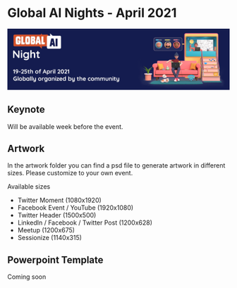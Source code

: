 # Global AI Nights - April 2021
![Global AI Nights Banner](img/header.png)

## Keynote
Will be available week before the event.

## Artwork

In the artwork folder you can find a psd file to generate artwork in different sizes. Please customize to your own event.

Available sizes
 - Twitter Moment (1080x1920)
 - Facebook Event / YouTube (1920x1080)
 - Twitter Header (1500x500)
 - LinkedIn / Facebook / Twitter Post (1200x628)
 - Meetup (1200x675)
 - Sessionize (1140x315)

## Powerpoint Template
Coming soon
